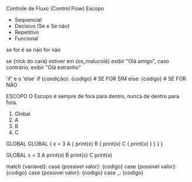 Controle de Fluxo (Control Flow) Escopo

- Sequencial
- Decisivo (Se e Se não)
- Repetitivo
- Funcional

se for é se não for não

se {nick do cara} estiver em {os_malucolá} exibir "Olá amigo", caso contrário, exibir "Olá estranho"

'if' e o 'else'
if {condição}:
    {codigo} # SE FOR SIM
else:
    {código} # SE FOR NÃO

ESCOPO
O Escopo é sempre de fora para dentro, nunca de dentro para fora.
1. Global
2. A
3. B
4. C   

GLOBAL
    GLOBAL {
x = 3
    A {
        print(x)
        B {
            print(x)
            C {
                print(x)
            }
        }
    }
}

GLOBAL
x = 3
    A
        print(x)
        B
            print(x)
            C
                print(x)

match {variavel}:
    case {possivel valor}:
        {codigo}
    case {possivel valor}:
        {codigo}
    case {possivel valor}:
        {codigo}
    case _:
        {codigo}